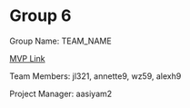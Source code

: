 # Group 6
Group Name: TEAM_NAME

[MVP Link](https://docs.google.com/document/d/1ugj_iBNv68tTaHc0seXT4sgNfdmtpqw2/edit)

Team Members: jl321, annette9, wz59, alexh9

Project Manager: aasiyam2
